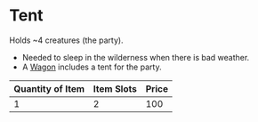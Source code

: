 # Tent

Holds ~4 creatures (the party).

- Needed to sleep in the wilderness when there is bad weather.
- A [Wagon](../250%20Coins/Wagon.md) includes a tent for the party.

| Quantity of Item | Item Slots | Price |
| ---------------- | ---------- | ----- |
| 1                | 2          | 100   |
